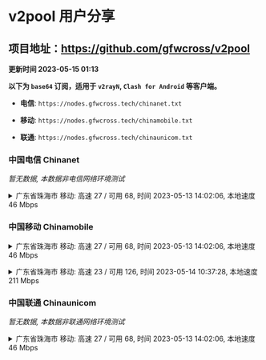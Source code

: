 # v2pool 用户分享
## 项目地址：<https://github.com/gfwcross/v2pool>
**更新时间 2023-05-15 01:13**


**以下为 `base64` 订阅，适用于 `v2rayN`, `Clash for Android` 等客户端。**

- **电信**: `https://nodes.gfwcross.tech/chinanet.txt`

- **移动**: `https://nodes.gfwcross.tech/chinamobile.txt`

- **联通**: `https://nodes.gfwcross.tech/chinaunicom.txt`


### 中国电信 Chinanet
<i>暂无数据, 本数据非电信网络环境测试</i>
<details><summary>广东省珠海市 移动: 高速 27 / 可用 68, 时间 2023-05-13 14:02:06, 本地速度 46 Mbps</summary><p>可用节点订阅：https://transfer.sh/2tPynX/running.txt<br>高速节点订阅：https://transfer.sh/S7GaDF/good.txt<br>低延迟节点订阅：https://transfer.sh/Vvohof/low_delay.txt</p></details>
<p></p>

### 中国移动 Chinamobile
<details><summary>广东省珠海市 移动: 高速 27 / 可用 68, 时间 2023-05-13 14:02:06, 本地速度 46 Mbps</summary><p>可用节点订阅：https://transfer.sh/2tPynX/running.txt<br>高速节点订阅：https://transfer.sh/S7GaDF/good.txt<br>低延迟节点订阅：https://transfer.sh/Vvohof/low_delay.txt</p></details>
<p></p><details><summary>广东省珠海市 移动: 高速 23 / 可用 126, 时间 2023-05-14 10:37:28, 本地速度 211 Mbps</summary><p>可用节点订阅：https://transfer.sh/JI1Anm/running.txt<br>高速节点订阅：https://transfer.sh/uMqtEC/good.txt<br>低延迟节点订阅：https://transfer.sh/IoS3vY/low_delay.txt</p></details>
<p></p>

### 中国联通 Chinaunicom
<i>暂无数据, 本数据非联通网络环境测试</i>
<details><summary>广东省珠海市 移动: 高速 27 / 可用 68, 时间 2023-05-13 14:02:06, 本地速度 46 Mbps</summary><p>可用节点订阅：https://transfer.sh/2tPynX/running.txt<br>高速节点订阅：https://transfer.sh/S7GaDF/good.txt<br>低延迟节点订阅：https://transfer.sh/Vvohof/low_delay.txt</p></details>
<p></p>